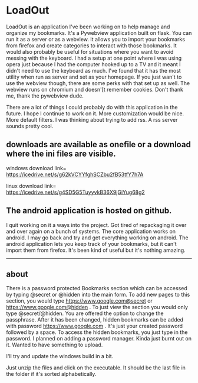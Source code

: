 # LoadOut
LoadOut is an application I've been working on to help manage and organize my bookmarks. It's a Pywebview application built on flask. You can run it as a server or as a webview.  It allows you to import your bookmarks from firefox and create categories to interact with those bookmarks. It would also probably be useful for situations where you want to avoid messing with the keyboard. I had a setup at one point where i was using opera just because I had the computer hooked up to a TV and it meant I didn't need to use the keyboard as much. I've found that it has the most utility when run as server and set as your homepage. If you just wan't to use the webview though, there are some perks with that set up as well. The webview runs on chromium and doesn'[t remember cookies. Don't thank me, thank the pywebview dude. 

There are a lot of things I could probably do with this application in the future. I hope I continue to work on it. More customization would be nice. More default filters. I was thinking about trying to add rss. A rss server sounds pretty cool. 


downloads are available as onefile or a download where the ini files are visible.
------------------------------------

windows 
download link= https://icedrive.net/s/g62kVCYYfghSCZbu2fB53tfY7h7A

linux 
download link= https://icedrive.net/s/g4SD5G5TuyyvkB36X9jGiYug68g2

The android application is hosted on github.
----------------------------------------
I quit working on it a ways into the project. Got tired of repackaging it over and over again on a bunch of systems. The core application works on android. I may go back and try and get everything working on android. The android application lets you keep track of your bookmarks, but it can't import them from firefox. It's been kind of useful but it's nothing amazing.


----------------------------------------
about
-----------

There is a password protected Bookmarks section which can be accessed by typing @secret or @hidden into the main form. To add new pages to this section, you would type https://www.google.com@secret or https://www.google.com@hidden  . To just view the section you would only type @secret/@hidden. You are offered the option to change the passphrase. After it has been changed, hidden bookmarks can be added with password https://www.google.com . It's just your created password followed by a space. To access the hidden bookmarks, you just type in the password. I planned on adding a password manager. Kinda just burnt out on it. Wanted to have something to upload. 

I'll try and update the windows build in a bit.

Just unzip the files and click on the executable. It should be the last file in the folder if it's sorted alphabetically. 


